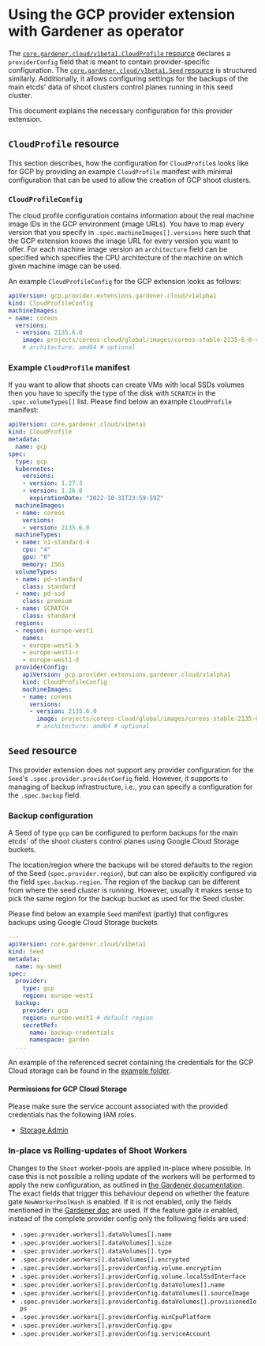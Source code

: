 # Using the GCP provider extension with Gardener as operator

The [`core.gardener.cloud/v1beta1.CloudProfile` resource](https://github.com/gardener/gardener/blob/master/example/30-cloudprofile.yaml) declares a `providerConfig` field that is meant to contain provider-specific configuration.
The [`core.gardener.cloud/v1beta1.Seed` resource](https://github.com/gardener/gardener/blob/master/example/50-seed.yaml) is structured similarly.
Additionally, it allows configuring settings for the backups of the main etcds' data of shoot clusters control planes running in this seed cluster.

This document explains the necessary configuration for this provider extension.

## `CloudProfile` resource

This section describes, how the configuration for `CloudProfile`s looks like for GCP by providing an example `CloudProfile` manifest with minimal configuration that can be used to allow the creation of GCP shoot clusters.

### `CloudProfileConfig`

The cloud profile configuration contains information about the real machine image IDs in the GCP environment (image URLs).
You have to map every version that you specify in `.spec.machineImages[].versions` here such that the GCP extension knows the image URL for every version you want to offer.
For each machine image version an `architecture` field can be specified which specifies the CPU architecture of the machine on which given machine image can be used.

An example `CloudProfileConfig` for the GCP extension looks as follows:

```yaml
apiVersion: gcp.provider.extensions.gardener.cloud/v1alpha1
kind: CloudProfileConfig
machineImages:
- name: coreos
  versions:
  - version: 2135.6.0
    image: projects/coreos-cloud/global/images/coreos-stable-2135-6-0-v20190801
    # architecture: amd64 # optional
```

### Example `CloudProfile` manifest

If you want to allow that shoots can create VMs with local SSDs volumes then you have to specify the type of the disk with `SCRATCH` in the `.spec.volumeTypes[]` list.
Please find below an example `CloudProfile` manifest:

```yaml
apiVersion: core.gardener.cloud/v1beta1
kind: CloudProfile
metadata:
  name: gcp
spec:
  type: gcp
  kubernetes:
    versions:
    - version: 1.27.3
    - version: 1.26.8
      expirationDate: "2022-10-31T23:59:59Z"
  machineImages:
  - name: coreos
    versions:
    - version: 2135.6.0
  machineTypes:
  - name: n1-standard-4
    cpu: "4"
    gpu: "0"
    memory: 15Gi
  volumeTypes:
  - name: pd-standard
    class: standard
  - name: pd-ssd
    class: premium
  - name: SCRATCH
    class: standard
  regions:
  - region: europe-west1
    names:
    - europe-west1-b
    - europe-west1-c
    - europe-west1-d
  providerConfig:
    apiVersion: gcp.provider.extensions.gardener.cloud/v1alpha1
    kind: CloudProfileConfig
    machineImages:
    - name: coreos
      versions:
      - version: 2135.6.0
        image: projects/coreos-cloud/global/images/coreos-stable-2135-6-0-v20190801
        # architecture: amd64 # optional
```

## `Seed` resource

This provider extension does not support any provider configuration for the `Seed`'s `.spec.provider.providerConfig` field.
However, it supports to managing of backup infrastructure, i.e., you can specify a configuration for the `.spec.backup` field.

### Backup configuration

A Seed of type `gcp` can be configured to perform backups for the main etcds' of the shoot clusters control planes using Google Cloud Storage buckets.

The location/region where the backups will be stored defaults to the region of the Seed (`spec.provider.region`), but can also be explicitly configured via the field `spec.backup.region`.
The region of the backup can be different from where the seed cluster is running.
However, usually it makes sense to pick the same region for the backup bucket as used for the Seed cluster.

Please find below an example `Seed` manifest (partly) that configures backups using Google Cloud Storage buckets.

```yaml
---
apiVersion: core.gardener.cloud/v1beta1
kind: Seed
metadata:
  name: my-seed
spec:
  provider:
    type: gcp
    region: europe-west1
  backup:
    provider: gcp
    region: europe-west1 # default region
    secretRef:
      name: backup-credentials
      namespace: garden
  ...
```
An example of the referenced secret containing the credentials for the GCP Cloud storage can be found in the [example folder](../../example/30-etcd-backup-secret.yaml).

#### Permissions for GCP Cloud Storage

Please make sure the service account associated with the provided credentials has the following IAM roles.
- [Storage Admin](https://cloud.google.com/storage/docs/access-control/iam-roles)

### In-place vs Rolling-updates of Shoot Workers

Changes to the `Shoot` worker-pools are applied in-place where possible. In case this is not possible a rolling update of the workers will be performed to apply the new configuration, as outlined in [the Gardener documentation](https://github.com/gardener/gardener/blob/master/docs/usage/shoot-operations/shoot_updates.md#in-place-vs-rolling-updates). The exact fields that trigger this behaviour depend on whether the feature gate `NewWorkerPoolHash` is enabled. If it is not enabled, only the fields mentioned in the [Gardener doc](https://github.com/gardener/gardener/blob/master/docs/usage/shoot-operations/shoot_updates.md#rolling-update-triggers) are used.
If the feature gate _is_ enabled, instead of the complete provider config only the following fields are used:

- `.spec.provider.workers[].dataVolumes[].name`
- `.spec.provider.workers[].dataVolumes[].size`
- `.spec.provider.workers[].dataVolumes[].type`
- `.spec.provider.workers[].dataVolumes[].encrypted`
- `.spec.provider.workers[].providerConfig.volume.encryption`
- `.spec.provider.workers[].providerConfig.volume.localSsdInterface`
- `.spec.provider.workers[].providerConfig.dataVolumes[].name`
- `.spec.provider.workers[].providerConfig.dataVolumes[].sourceImage`
- `.spec.provider.workers[].providerConfig.dataVolumes[].provisionedIops`
- `.spec.provider.workers[].providerConfig.minCpuPlatform`
- `.spec.provider.workers[].providerConfig.gpu`
- `.spec.provider.workers[].providerConfig.serviceAccount`
